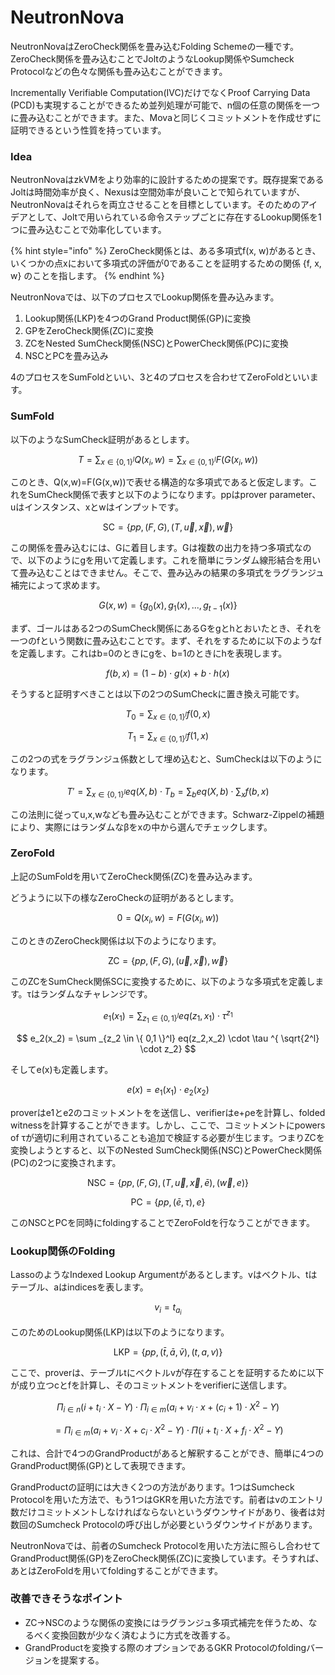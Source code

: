 # NeutronNova

NeutronNovaはZeroCheck関係を畳み込むFolding Schemeの一種です。ZeroCheck関係を畳み込むことでJoltのようなLookup関係やSumcheck Protocolなどの色々な関係も畳み込むことができます。



Incrementally Verifiable Computation(IVC)だけでなくProof Carrying Data (PCD)も実現することができるため並列処理が可能で、n個の任意の関係を一つに畳み込むことができます。また、Movaと同じくコミットメントを作成せずに証明できるという性質を持っています。

### Idea

NeutronNovaはzkVMをより効率的に設計するための提案です。既存提案であるJoltは時間効率が良く、Nexusは空間効率が良いことで知られていますが、NeutronNovaはそれらを両立させることを目標としています。そのためのアイデアとして、Joltで用いられている命令ステップごとに存在するLookup関係を1つに畳み込むことで効率化しています。

{% hint style="info" %}
ZeroCheck関係とは、ある多項式f(x, w)があるとき、いくつかの点xにおいて多項式の評価が0であることを証明するための関係 {f, x, w} のことを指します。
{% endhint %}

NeutronNovaでは、以下のプロセスでLookup関係を畳み込みます。

1. Lookup関係(LKP)を4つのGrand Product関係(GP)に変換
2. GPをZeroCheck関係(ZC)に変換
3. ZCをNested SumCheck関係(NSC)とPowerCheck関係(PC)に変換
4. NSCとPCを畳み込み

4のプロセスをSumFoldといい、3と4のプロセスを合わせてZeroFoldといいます。

### SumFold

以下のようなSumCheck証明があるとします。

$$
T =\sum _{x \in \{ 0,1 \}^l}  Q(x_i, w) = \sum _{x \in \{ 0,1 \}^l} F(G(x_i, w))
$$

このとき、Q(x,w)=F(G(x,w))で表せる構造的な多項式であると仮定します。これをSumCheck関係で表すと以下のようになります。ppはprover parameter、uはインスタンス、xとwはインプットです。

$$
\text{SC} = \{ pp, (F,G), (T, \vec{u}, \vec{x}), \vec{w} \}
$$

この関係を畳み込むには、Gに着目します。Gは複数の出力を持つ多項式なので、以下のようにgを用いて定義します。これを簡単にランダム線形結合を用いて畳み込むことはできません。そこで、畳み込みの結果の多項式をラグランジュ補完によって求めます。

$$
G(x,w) = \{g_0(x),g_1(x),...,g_{t-1}(x)\}
$$

まず、ゴールはある2つのSumCheck関係にあるGをgとhとおいたとき、それを一つのfという関数に畳み込むことです。まず、それをするために以下のようなfを定義します。これはb=0のときにgを、b=1のときにhを表現します。

$$
f(b,x) = (1-b) \cdot g(x) + b \cdot h(x)
$$

そうすると証明すべきことは以下の2つのSumCheckに置き換え可能です。

$$
T_0 = \sum _{x \in \{ 0,1 \}^l}  f(0,x)
$$

$$
T_1 = \sum _{x \in \{ 0,1 \}^l}  f(1,x)
$$

この2つの式をラグランジュ係数として埋め込むと、SumCheckは以下のようになります。

$$
T' = \sum _{x \in \{ 0,1 \}^l}  eq(X,b) \cdot T_b = \sum _{b} eq(X,b) \cdot \sum _{x} f(b,x)
$$

この法則に従ってu,x,wなども畳み込むことができます。Schwarz-Zippelの補題により、実際にはランダムなβをxの中から選んでチェックします。

### ZeroFold

上記のSumFoldを用いてZeroCheck関係(ZC)を畳み込みます。

どうように以下の様なZeroCheckの証明があるとします。

$$
0=Q(x_i, w) = F(G(x_i, w))
$$



このときのZeroCheck関係は以下のようになります。

$$
\text{ZC} = \{ pp, (F,G), (\vec{u}, \vec{x}), \vec{w} \}
$$

このZCをSumCheck関係SCに変換するために、以下のような多項式を定義します。τはランダムなチャレンジです。

$$
e_1(x_1) = \sum _{z_1 \in \{ 0,1 \}^l} eq(z_1,x_1) \cdot \tau ^{z_1}
$$

$$
e_2(x_2) = \sum _{z_2 \in \{ 0,1 \}^l} eq(z_2,x_2) \cdot \tau ^{ \sqrt{2^l} \cdot z_2}
$$

そしてe(x)も定義します。

$$
e(x)=e_1(x_1) \cdot e_2(x_2)
$$

proverはe1とe2のコミットメントをを送信し、verifierはe+ρeを計算し、folded witnessを計算することができます。しかし、ここで、コミットメントにpowers of τが適切に利用されていることも追加で検証する必要が生じます。つまりZCを変換しようとすると、以下のNested SumCheck関係(NSC)とPowerCheck関係(PC)の2つに変換されます。

$$
\text{NSC} = \{ pp, (F,G), (T, \vec{u}, \vec{x}, \bar{e}), (\vec{w},e) \}
$$

$$
\text{PC} = \{ pp, (\bar{e}, \tau),e \}
$$

このNSCとPCを同時にfoldingすることでZeroFoldを行なうことができます。

### Lookup関係のFolding

LassoのようなIndexed Lookup Argumentがあるとします。vはベクトル、tはテーブル、aはindicesを表します。

$$
v_i = t_{a_i}
$$

このためのLookup関係(LKP)は以下のようになります。

$$
\text{LKP}=\{ pp, (\bar{t}, \bar{a}, \bar{v}), (t,a,v)  \}
$$

ここで、proverは、テーブルtにベクトルvが存在することを証明するために以下が成り立つcとfを計算し、そのコミットメントをverifierに送信します。

$$
\Pi _{i \in n} (i + t_i \cdot X - Y) \cdot \Pi _{i \in m} (a_i + v_i \cdot x + (c_i + 1) \cdot X^2 - Y)
$$

$$
= \Pi _{i \in m} (a_i + v_i \cdot X + c_i \cdot X^2 - Y) \cdot \Pi (i + t_i \cdot X + f_i \cdot X^2 - Y)
$$

これは、合計で4つのGrandProductがあると解釈することができ、簡単に4つのGrandProduct関係(GP)として表現できます。

GrandProductの証明には大きく2つの方法があります。1つはSumcheck Protocolを用いた方法で、もう1つはGKRを用いた方法です。前者はvのエントリ数だけコミットメントしなければならないというダウンサイドがあり、後者は対数回のSumcheck Protocolの呼び出しが必要というダウンサイドがあります。

NeutronNovaでは、前者のSumcheck Protocolを用いた方法に照らし合わせてGrandProduct関係(GP)をZeroCheck関係(ZC)に変換しています。そうすれば、あとはZeroFoldを用いてfoldingすることができます。

### 改善できそうなポイント

* ZC→NSCのような関係の変換にはラグランジュ多項式補完を伴うため、なるべく変換回数が少なく済むように方式を改善する。
* GrandProductを変換する際のオプションであるGKR Protocolのfoldingバージョンを提案する。

